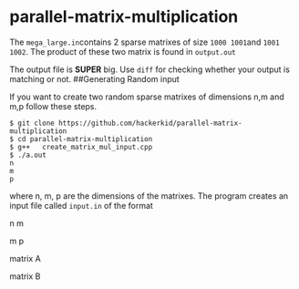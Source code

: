# parallel-matrix-multiplication

The `mega_large.in`contains 2 sparse matrixes of size `1000 1001`and `1001 1002`. The product of these two matrix is found in `output.out`

The output file is **SUPER** big. Use `diff` for checking whether your output is matching or not. 
##Generating Random input

If you want to create two random sparse matrixes of dimensions n,m and m,p follow these steps. 

```
$ git clone https://github.com/hackerkid/parallel-matrix-multiplication
$ cd parallel-matrix-multiplication
$ g++  	create_matrix_mul_input.cpp
$ ./a.out
n
m
p
```

where n, m, p are the dimensions of the matrixes. The program creates an input file called `input.in` of the format

n m

m p

matrix A

matrix B
